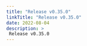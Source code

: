 ```yaml
---
title: "Release v0.35.0"
linkTitle: "Release v0.35.0"
date: 2022-08-04
description: >
 Release v0.35.0
---
```



